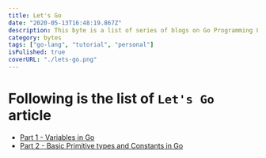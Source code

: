 ```yaml
---
title: Let's Go
date: "2020-05-13T16:48:19.867Z"
description: This byte is a list of series of blogs on Go Programming Language.
category: bytes
tags: ["go-lang", "tutorial", "personal"]
isPulished: true
coverURL: "./lets-go.png"
---
```


# Following is the list of `Let's Go` article

- [Part 1 - Variables in Go](/bytes/lets-go/part-1/)
- [Part 2 - Basic Primitive types and Constants in Go](/bytes/lets-go/part-2/)
